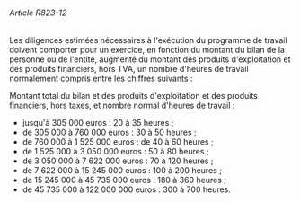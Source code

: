 ###### Article R823-12

Les diligences estimées nécessaires à l'exécution du programme de travail doivent comporter pour un exercice, en fonction du montant du bilan de la personne ou de l'entité, augmenté du montant des produits d'exploitation et des produits financiers, hors TVA, un nombre d'heures de travail normalement compris entre les chiffres suivants :

Montant total du bilan et des produits d'exploitation et des produits financiers, hors taxes, et nombre normal d'heures de travail :

- jusqu'à 305 000 euros : 20 à 35 heures ;
- de 305 000 à 760 000 euros : 30 à 50 heures ;
- de 760 000 à 1 525 000 euros : de 40 à 60 heures ;
- de 1 525 000 à 3 050 000 euros : 50 à 80 heures ;
- de 3 050 000 à 7 622 000 euros : 70 à 120 heures ;
- de 7 622 000 à 15 245 000 euros : 100 à 200 heures ;
- de 15 245 000 à 45 735 000 euros : 180 à 360 heures ;
- de 45 735 000 à 122 000 000 euros : 300 à 700 heures.

